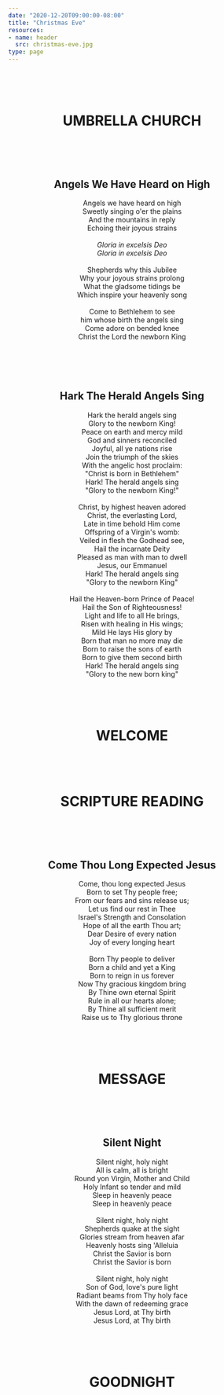 ```yaml
---
date: "2020-12-20T09:00:00-08:00"
title: "Christmas Eve"
resources:
- name: header
  src: christmas-eve.jpg
type: page
---
```

<style>
  h1 {
    margin-top: 100px;
    margin-bottom: 100px;
  }
  h2 {
    margin-top: 100px;
  }
</style>
<div style="text-align: center;">

<h1>UMBRELLA CHURCH</h1>

<h2>Angels We Have Heard on High</h2>

<p>
Angels we have heard on high<br />
Sweetly singing o'er the plains<br />
And the mountains in reply<br />
Echoing their joyous strains<br />
<br />
<i>Gloria in excelsis Deo</i><br />
<i>Gloria in excelsis Deo</i><br />
<br />
Shepherds why this Jubilee<br />
Why your joyous strains prolong<br />
What the gladsome tidings be<br />
Which inspire your heavenly song<br />
<br />
Come to Bethlehem to see<br />
him whose birth the angels sing<br />
Come adore on bended knee<br />
Christ the Lord the newborn King<br />
</p>

<h2>Hark The Herald Angels Sing</h2>

<p>
Hark the herald angels sing<br />
Glory to the newborn King!<br />
Peace on earth and mercy mild<br />
God and sinners reconciled<br />
Joyful, all ye nations rise<br />
Join the triumph of the skies<br />
With the angelic host proclaim:<br />
"Christ is born in Bethlehem"<br />
Hark! The herald angels sing<br />
"Glory to the newborn King!"<br />
<br />
Christ, by highest heaven adored<br />
Christ, the everlasting Lord,<br />
Late in time behold Him come<br />
Offspring of a Virgin's womb:<br />
Veiled in flesh the Godhead see,<br />
Hail the incarnate Deity<br />
Pleased as man with man to dwell<br />
Jesus, our Emmanuel<br />
Hark! The herald angels sing<br />
"Glory to the newborn King"<br />
<br />
Hail the Heaven-born Prince of Peace!<br />
Hail the Son of Righteousness!<br />
Light and life to all He brings,<br />
Risen with healing in His wings;<br />
Mild He lays His glory by<br />
Born that man no more may die<br />
Born to raise the sons of earth<br />
Born to give them second birth<br />
Hark! The herald angels sing<br />
"Glory to the new born king"<br />
</p>

<h1>WELCOME</h1>

<h1>SCRIPTURE READING</h1>

<h2>Come Thou Long Expected Jesus</h2>

<p>
Come, thou long expected Jesus<br />
Born to set Thy people free;<br />
From our fears and sins release us;<br />
Let us find our rest in Thee<br />
Israel's Strength and Consolation<br />
Hope of all the earth Thou art;<br />
Dear Desire of every nation<br />
Joy of every longing heart<br />
<br />
Born Thy people to deliver<br />
Born a child and yet a King<br />
Born to reign in us forever<br />
Now Thy gracious kingdom bring<br />
By Thine own eternal Spirit<br />
Rule in all our hearts alone;<br />
By Thine all sufficient merit<br />
Raise us to Thy glorious throne<br />
</p>

<h1>MESSAGE</h1>

<h2>Silent Night</h2>

<p>
Silent night, holy night<br />
All is calm, all is bright<br />
Round yon Virgin, Mother and Child<br />
Holy Infant so tender and mild<br />
Sleep in heavenly peace<br />
Sleep in heavenly peace<br />
 <br />
Silent night, holy night<br />
Shepherds quake at the sight<br />
Glories stream from heaven afar<br />
Heavenly hosts sing 'Alleluia<br />
Christ the Savior is born<br />
Christ the Savior is born<br />
 <br />
Silent night, holy night<br />
Son of God, love's pure light<br />
Radiant beams from Thy holy face<br />
With the dawn of redeeming grace<br />
Jesus Lord, at Thy birth<br />
Jesus Lord, at Thy birth<br />
</p>

<h1>GOODNIGHT</h1>

</div>